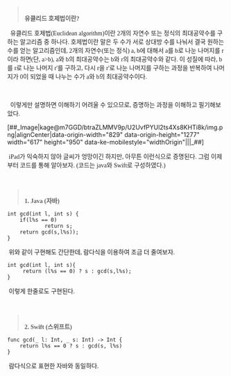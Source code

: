 <blockquote data-ke-style="style2"><br /><span style="font-family: 'Noto Sans Demilight', 'Noto Sans KR';"><b>유클리드 호제법이란?</b></span></blockquote>
<p data-ke-size="size16"><span style="font-family: 'Noto Sans Demilight', 'Noto Sans KR';">&nbsp; 유클리드 호제법<span style="color: #202122;">(Euclidean algorithm)이란</span><span style="color: #202122;">&nbsp;2개의&nbsp;자연수</span><span style="color: #202122;">&nbsp;또는 정식의&nbsp;최대공약수</span><span style="color: #202122;">를 구하는 알고리즘 중</span><span style="color: #202122;"> 하나다. 호제법이란 말은 두 수가 서로 상대방 수를 나눠서 결국 원하는 수를 얻는 알고리즘인데, 2개의 자연수(또는 정식) a, b에 대해서 a를 b로 나눈 나머지</span><span style="color: #202122;">를 r이라 하면(단, a&gt;b), a와 b의 최대공약수는 b와 r의 최대공약수와 같다. 이 성질에 따라, b를 r로 나눈 나머지 r'를 구하고, 다시 r을 r'로 나눈 나머지를 구하는 과정을 반복하여 나머지가 0이 되었을 때 나누는 수가 a와 b의 최대공약수이다.&nbsp;</span></span></p>
<p data-ke-size="size16">&nbsp;</p>
<p data-ke-size="size16"><span style="color: #202122; font-family: 'Noto Sans Demilight', 'Noto Sans KR';">&nbsp; 이렇게만 설명하면 이해하기 어려울 수 있으므로, 증명하는 과정을 이해하고 필기해보았다.</span></p>
<p>[##_Image|kage@m7GGD/btraZLMMV9p/U2UvfPYUl2ts4Xs8KHTi8k/img.png|alignCenter|data-origin-width="829" data-origin-height="1277" width="617" height="950" data-ke-mobilestyle="widthOrigin"|||_##]</p>
<p data-ke-size="size16"><span style="color: #202122; font-family: 'Noto Sans Demilight', 'Noto Sans KR';">&nbsp;iPad가 익숙하지 않아 글씨가 엉망이긴 하지만, 아무튼 이런식으로 증명된다. 그럼 이제부터 코드를 통해 알아보자. (코드는 java와 Swift로 구성하였다.)</span></p>
<p data-ke-size="size16">&nbsp;</p>
<blockquote data-ke-style="style2"><br /><span style="font-family: 'Noto Sans Demilight', 'Noto Sans KR';"><b>1. Java (자바)</b></span></blockquote>
<pre id="code_1627921878583" class="java" data-ke-language="java" data-ke-type="codeblock"><code>int gcd(int l, int s) {
	if(l%s == 0)
            return s;
	return gcd(s,l%s));
}</code></pre>
<p data-ke-size="size16"><span style="font-family: 'Noto Sans Demilight', 'Noto Sans KR';">&nbsp;위와 같이 구현해도 간단한데, 람다식을 이용하여 조금 더 줄여보자.</span></p>
<pre id="code_1627921926663" class="swift" data-ke-language="swift" data-ke-type="codeblock"><code>int gcd(int l, int s){
     return (l%s == 0) ? s : gcd(s,l%s);
}</code></pre>
<p data-ke-size="size16"><span style="font-family: 'Noto Sans Demilight', 'Noto Sans KR';">&nbsp;이렇게 한줄로도 구현된다.</span></p>
<p data-ke-size="size16">&nbsp;</p>
<blockquote data-ke-style="style2"><br /><span style="font-family: 'Noto Sans Demilight', 'Noto Sans KR';"><b>2. Swift (스위프트)</b></span></blockquote>
<pre id="code_1627922036680" class="swift" data-ke-language="swift" data-ke-type="codeblock"><code>func gcd(_ l: Int, _ s: Int) -&gt; Int {
    return l%s == 0 ? s : gcd(s, l%s)
}</code></pre>
<p data-ke-size="size16"><span style="font-family: 'Noto Sans Demilight', 'Noto Sans KR';">&nbsp;람다식으로 표현한 자바와 동일하다.</span></p>
